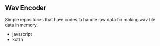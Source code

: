 ## Wav Encoder 

Simple repositories that have codes to handle raw data for making wav file data in memory.

- javascript
- kotlin
